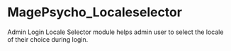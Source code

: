 MagePsycho_Localeselector
=========================

Admin Login Locale Selector module helps admin user to select the locale of their choice during login.
